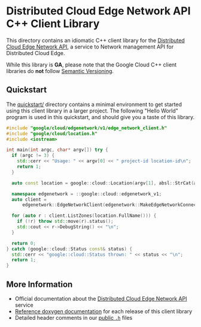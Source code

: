 # Distributed Cloud Edge Network API C++ Client Library

This directory contains an idiomatic C++ client library for the
[Distributed Cloud Edge Network API][cloud-service-docs], a service to Network
management API for Distributed Cloud Edge.

While this library is **GA**, please note that the Google Cloud C++ client
libraries do **not** follow [Semantic Versioning](https://semver.org/).

## Quickstart

The [quickstart/](quickstart/README.md) directory contains a minimal environment
to get started using this client library in a larger project. The following
"Hello World" program is used in this quickstart, and should give you a taste of
this library.

<!-- inject-quickstart-start -->

```cc
#include "google/cloud/edgenetwork/v1/edge_network_client.h"
#include "google/cloud/location.h"
#include <iostream>

int main(int argc, char* argv[]) try {
  if (argc != 3) {
    std::cerr << "Usage: " << argv[0] << " project-id location-id\n";
    return 1;
  }

  auto const location = google::cloud::Location(argv[1], absl::StrCat(argv[2]));

  namespace edgenetwork = ::google::cloud::edgenetwork_v1;
  auto client =
      edgenetwork::EdgeNetworkClient(edgenetwork::MakeEdgeNetworkConnection());

  for (auto r : client.ListZones(location.FullName())) {
    if (!r) throw std::move(r).status();
    std::cout << r->DebugString() << "\n";
  }

  return 0;
} catch (google::cloud::Status const& status) {
  std::cerr << "google::cloud::Status thrown: " << status << "\n";
  return 1;
}
```

<!-- inject-quickstart-end -->

## More Information

- Official documentation about the
  [Distributed Cloud Edge Network API][cloud-service-docs] service
- [Reference doxygen documentation][doxygen-link] for each release of this
  client library
- Detailed header comments in our [public `.h`][source-link] files

[cloud-service-docs]: https://cloud.google.com/edgenetwork
[doxygen-link]: https://cloud.google.com/cpp/docs/reference/edgenetwork/latest/
[source-link]: https://github.com/googleapis/google-cloud-cpp/tree/main/google/cloud/edgenetwork
